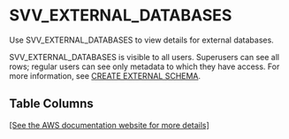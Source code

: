 # SVV\_EXTERNAL\_DATABASES<a name="r_SVV_EXTERNAL_DATABASES"></a>

Use SVV\_EXTERNAL\_DATABASES to view details for external databases\. 

SVV\_EXTERNAL\_DATABASES is visible to all users\. Superusers can see all rows; regular users can see only metadata to which they have access\. For more information, see [CREATE EXTERNAL SCHEMA](r_CREATE_EXTERNAL_SCHEMA.md)\.

## Table Columns<a name="SVV_EXTERNAL_DATABASES-table-columns"></a>

[\[See the AWS documentation website for more details\]](http://docs.aws.amazon.com/redshift/latest/dg/r_SVV_EXTERNAL_DATABASES.html)